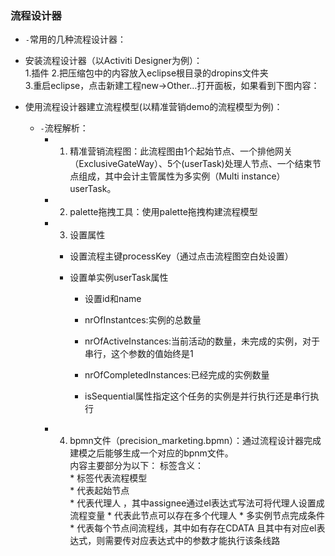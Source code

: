 
### <a name="流程设计器"></a>流程设计器
*  `-`<a name="常用的几种流程设计器"></a>常用的几种流程设计器：
        
*  <a name="安装流程设计器"></a>安装流程设计器（以Activiti Designer为例）：  
        1.插件 
        2.把压缩包中的内容放入eclipse根目录的dropins文件夹  
        3.重启eclipse，点击新建工程new->Other…打开面板，如果看到下图内容： 
         <div align=center>
         
* <a name="使用流程设计器建立流程模型"></a>使用流程设计器建立流程模型(以精准营销demo的流程模型为例)：
   - `-`流程解析：
   		* 1) 精准营销流程图：此流程图由1个起始节点、一个排他网关（ExclusiveGateWay）、5个(userTask)处理人节点、一个结束节点组成，其中会计主管属性为多实例（Multi instance）userTask。
              <div align=center>
           
       *  2) palette拖拽工具：使用palette拖拽构建流程模型
              <div align=center>
          
       *  3) 设置属性
       	  * 设置流程主键processKey（通过点击流程图空白处设置）
       	     <div align=center>
         
       	  * 设置单实例userTask属性   
       	       *  设置id和name  
                          
               *  nrOfInstantces:实例的总数量   
               *  nrOfActiveInstances:当前活动的数量，未完成的实例，对于串行，这个参数的值始终是1   
               *  nrOfCompletedInstances:已经完成的实例数量  
               *  isSequential属性指定这个任务的实例是并行执行还是串行执行  
        *  4) bpmn文件（precision_marketing.bpmn）：通过流程设计器完成建模之后能够生成一个对应的bpnm文件。  
              内容主要部分为以下：
              标签含义：  
                    *  <process>标签代表流程模型  
                    *  <startEvent>代表起始节点  
                    *  <userTask>代表代理人 ，其中assignee通过el表达式写法可将代理人设置成流程变量
                    *  <multiInstanceLoopCharacteristics>代表此节点可以存在多个代理人
                    *  <completionCondition>多实例节点完成条件   
                    *  <sequenceFlow>代表每个节点间流程线，其中如有存在CDATA 且其中有对应el表达式，则需要传对应表达式中的参数才能执行该条线路

   